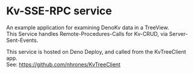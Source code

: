 # Kv-SSE-RPC service
An example application for examining DenoKv data in a TreeView.   
This Service handles Remote-Procedures-Calls for Kv-CRUD, via Server-Sent-Events.   

This service is hosted on Deno Deploy, and called from the KvTreeClient app.   
See: https://github.com/nhrones/KvTreeClient
